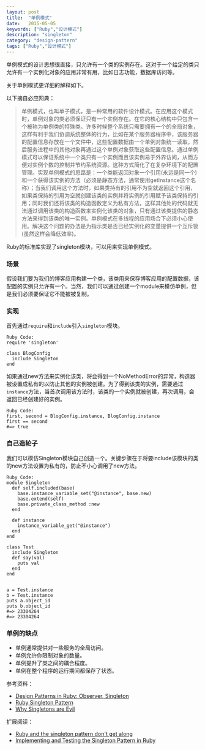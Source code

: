 ```yaml
---
layout: post
title:  "单例模式"
date:   2015-05-05
keywords: ["Ruby","设计模式"]
description: "singleton"
category: "design-pattern"
tags: ["Ruby","设计模式"]
---
```


单例模式的设计思想很直接，只允许有一个类的实例存在。这对于一个给定的类只允许有一个实例化对象的应用非常有用，比如日志功能，数据库访问等。

关于单例模式更详细的解释如下。

以下摘自必应网典：
> 单例模式，也叫单子模式，是一种常用的软件设计模式。在应用这个模式时，单例对象的类必须保证只有一个实例存在。在它的核心结构中只包含一个被称为单例类的特殊类。许多时候整个系统只需要拥有一个的全局对象，这样有利于我们协调系统整体的行为，比如在某个服务器程序中，该服务器的配置信息存放在一个文件中，这些配置数据由一个单例对象统一读取，然后服务进程中的其他对象再通过这个单例对象获取这些配置信息。通过单例模式可以保证系统中一个类只有一个实例而且该实例易于外界访问，从而方便对实例个数的控制并节约系统资源。这种方式简化了在复杂环境下的配置管理。实现单例模式的思路是：一个类能返回对象一个引用(永远是同一个)和一个获得该实例的方法（必须是静态方法，通常使用getInstance这个名称）；当我们调用这个方法时，如果类持有的引用不为空就返回这个引用，如果类保持的引用为空就创建该类的实例并将实例的引用赋予该类保持的引用；同时我们还将该类的构造函数定义为私有方法，这样其他处的代码就无法通过调用该类的构造函数来实例化该类的对象，只有通过该类提供的静态方法来得到该类的唯一实例。单例模式在多线程的应用场合下必须小心使用。解决这个问题的办法是为指示类是否已经实例化的变量提供一个互斥锁(虽然这样会降低效率)。

Ruby的标准库实现了singleton模块，可以用来实现单例模式。

### 场景
假设我们要为我们的博客应用构建一个类，该类用来保存博客应用的配置数据，该配置的实例只允许有一个。当然，我们可以通过创建一个module来模仿单例，但是我们必须要保证它不能被被复制。

### 实现
首先通过`require`和`include`引入`singleton`模块。

    Ruby Code:
    require 'singleton'

    class BlogConfig
      include Singleton
    end

如果通过new方法来实例化该类，将会得到一个NoMethodError的异常，构造器被设置成私有的以防止其他的实例被创建。为了得到该类的实例，需要通过`instance`方法，当首次调用该方法时，该类的一个实例就被创建，再次调用，会返回已经创建好的实例。

    Ruby Code:
    first, second = BlogConfig.instance, BlogConfig.instance
    first == second
    #=> true
### 自己造轮子
我们可以模仿Singleton模块自己创造一个。关键步骤在于将要include该模块的类的new方法设置为私有的，防止不小心调用了new方法。

    Ruby Code:
    module Singleton
      def self.included(base)
        base.instance_variable_set("@instance", base.new)
        base.extend(self)
        base.private_class_method :new
      end

      def instance
        instance_variable_get("@instance")
      end
    end

    class Test
      include Singleton
      def say(val)
        puts val
      end
    end


    a = Test.instance
    b = Test.instance
    puts a.object_id
    puts b.object_id
    #=> 23304264
    #=> 23304264

### 单例的缺点

- 单例通常提供对一些服务的全局访问。
- 单例允许你限制对象的数量。
- 单例提升了类之间的耦合程度。
- 单例在整个程序的运行期间都保存了状态。

参考资料：

- [Design Patterns in Ruby: Observer, Singleton](http://www.sitepoint.com/design-patterns-in-ruby-observer-singleton/ "Design Patterns in Ruby: Observer, Singleton")
- [Ruby Singleton Pattern](http://dalibornasevic.com/posts/9-ruby-singleton-pattern-again "Ruby Singleton Pattern")
- [Why Singletons are Evil](http://blogs.msdn.com/b/scottdensmore/archive/2004/05/25/140827.aspx "Why Singletons are Evil")

扩展阅读：

- [Ruby and the singleton pattern don't get along](https://practicingruby.com/articles/ruby-and-the-singleton-pattern-dont-get-along "Ruby and the singleton pattern don't get along")
- [Implementing and Testing the Singleton Pattern in Ruby](http://blog.8thlight.com/josh-cheek/2012/10/20/implementing-and-testing-the-singleton-pattern-in-ruby.html "Implementing and Testing the Singleton Pattern in Ruby")

